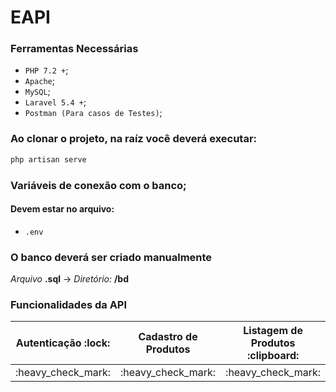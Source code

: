 # EAPI

### Ferramentas Necessárias
+ `PHP 7.2 +`;
+ `Apache`;
+ `MySQL`;
+ `Laravel 5.4 +`;
+ `Postman (Para casos de Testes)`;

### Ao clonar o projeto, na raíz você deverá executar:
```php
php artisan serve
```

### Variáveis de conexão com o banco;
#### Devem estar no arquivo:
+ `.env`

### O banco deverá ser criado manualmente
_Arquivo_ __.sql__ -> _Diretório:_ __/bd__

### Funcionalidades da API
<table>
    <thead>
        <th>Autenticação :lock:</th>
        <th>Cadastro de Produtos</th>
        <th>Listagem de Produtos :clipboard:</th>
        <th>Edição de Produtos :pencil2:</th>
        <th>Remoção de Produtos</th>
    </thead>
    <tbody>
        <tr>
            <td> :heavy_check_mark: </td>
            <td> :heavy_check_mark: </td>
            <td> :heavy_check_mark: </td>
            <td> :heavy_check_mark: </td>
            <td> :heavy_check_mark: </td>
        </tr>
    </tbody>
</table>

